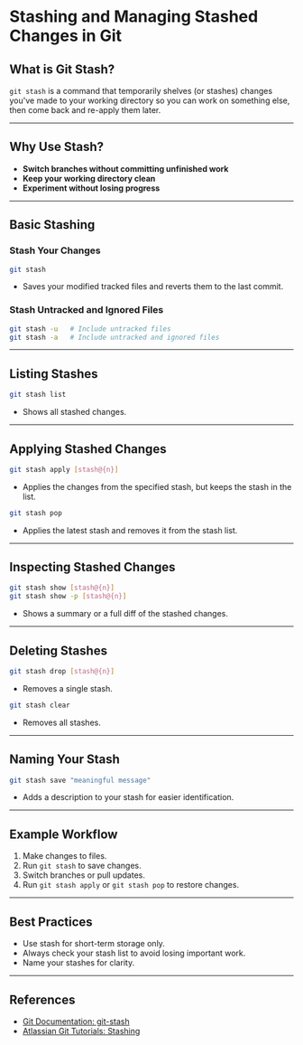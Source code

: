 # Stashing and Managing Stashed Changes in Git

## What is Git Stash?

`git stash` is a command that temporarily shelves (or stashes) changes you've made to your working directory so you can work on something else, then come back and re-apply them later.

---

## Why Use Stash?

- **Switch branches without committing unfinished work**
- **Keep your working directory clean**
- **Experiment without losing progress**

---

## Basic Stashing

### Stash Your Changes

```bash
git stash
```

- Saves your modified tracked files and reverts them to the last commit.

### Stash Untracked and Ignored Files

```bash
git stash -u   # Include untracked files
git stash -a   # Include untracked and ignored files
```

---

## Listing Stashes

```bash
git stash list
```

- Shows all stashed changes.

---

## Applying Stashed Changes

```bash
git stash apply [stash@{n}]
```

- Applies the changes from the specified stash, but keeps the stash in the list.

```bash
git stash pop
```

- Applies the latest stash and removes it from the stash list.

---

## Inspecting Stashed Changes

```bash
git stash show [stash@{n}]
git stash show -p [stash@{n}]
```

- Shows a summary or a full diff of the stashed changes.

---

## Deleting Stashes

```bash
git stash drop [stash@{n}]
```

- Removes a single stash.

```bash
git stash clear
```

- Removes all stashes.

---

## Naming Your Stash

```bash
git stash save "meaningful message"
```

- Adds a description to your stash for easier identification.

---

## Example Workflow

1. Make changes to files.
2. Run `git stash` to save changes.
3. Switch branches or pull updates.
4. Run `git stash apply` or `git stash pop` to restore changes.

---

## Best Practices

- Use stash for short-term storage only.
- Always check your stash list to avoid losing important work.
- Name your stashes for clarity.

---

## References

- [Git Documentation: git-stash](https://git-scm.com/docs/git-stash)
- [Atlassian Git Tutorials: Stashing](https://www.atlassian.com/git/tutorials/saving-changes/git-stash)
